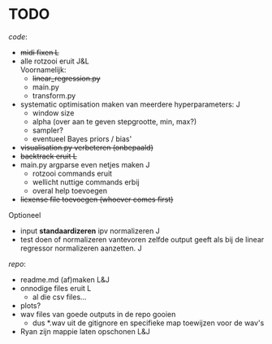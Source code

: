 # TODO
*code*:
- ~~midi fixen L~~
- alle rotzooi eruit J&L  
  Voornamelijk:
  - ~~linear_regression.py~~
  - main.py
  - transform.py
- systematic optimisation maken van meerdere hyperparameters: J
  - window size
  - alpha (over aan te geven stepgrootte, min, max?)
  - sampler?
  - eventueel Bayes priors / bias'
- ~~visualisation.py verbeteren (onbepaald)~~
- ~~backtrack eruit L~~
- main.py argparse even netjes maken J
  - rotzooi commands eruit
  - wellicht nuttige commands erbij
  - overal help toevoegen
- ~~licxense file toevoegen (whoever comes first)~~

Optioneel
- input **standaardizeren** ipv normalizeren J
- test doen of normalizeren vantevoren zelfde output geeft als bij de linear regressor normalizeren aanzetten. J

*repo*:
- readme.md (af)maken L&J
- onnodige files eruit L
  - al die csv files...
- plots?
- wav files van goede outputs in de repo gooien
  - dus *.wav uit de gitignore en specifieke map toewijzen voor de wav's
- Ryan zijn mappie laten opschonen L&J